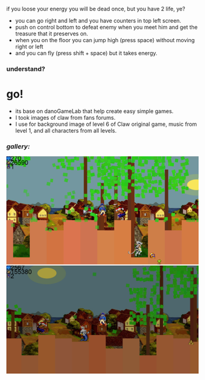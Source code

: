 if you loose your energy you will be dead once, but you have 2 life, ye?

- you can go right and left and you have counters in top left screen.
- push on control bottom to defeat enemy when you meet him and get the treasure that it preserves on.
- when you on the floor you can jump high (press space) without moving right or left
- and you can fly (press shift + space) but it takes energy.


### understand?
# go!


- its base on danoGameLab that help create easy simple games.
- I took images of claw from fans forums.
- I use for background image of level 6 of Claw original game, music from level 1, and all characters from all levels.

### _gallery:_
![](https://github.com/elchananvol/retroCaptainClaw/blob/master/src/pepse/assets/sc/2022-01-09%20(10).png)
![](https://github.com/elchananvol/retroCaptainClaw/blob/master/src/pepse/assets/sc/2022-01-09%20(15).png)

